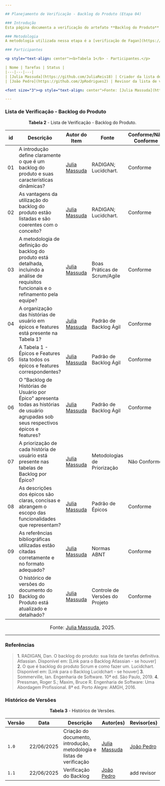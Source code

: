 ```yaml
---

## Planejamento de Verificação - Backlog do Produto (Etapa 04)

### Introdução
Esta página documenta a verificação do artefato **Backlog do Produto** do projeto de Requisitos de Software, referente à disciplina de Engenharia de Requisitos. O objetivo principal desta verificação é garantir a qualidade e a conformidade do backlog com os princípios de gerenciamento ágil e os critérios definidos previamente no projeto, assegurando que seja uma lista priorizada e dinâmica de demandas.

### Metodologia
A metodologia utilizada nessa etapa é a [verificação de Fagan](https://requisitos-de-software.github.io/2025.1-ReceitaFederal/verificacao/entrega3/planejamento3/#metodologia), que de maneira geral, busca apontar erros encontrados durante a fase de desenvolvimento do projeto. A divisão do método de verificação de Fagan se dá em: **planejamento**, **visão geral**, **preparação**, **inspeção**, **correção** e **acompanhamento**.

### Participantes

<p style="text-align: center"><b>Tabela 1</b> - Participantes.</p>

| Nome | Tarefas | Status |
|---|---|---|
| [Julia Massuda](https://github.com/JuliaReis18) | Criador da lista de verificação 04 (Backlog do Produto) | Feito |
| [João Pedro](https://github.com/JpRodrigues2) | Revisor da lista de verificação 04 (Backlog do Produto) | ------- |

<font size="3"><p style="text-align: center">Fonte: [Julia Massuda](https://github.com/JuliaReis18), 2025.</p></font>

---
```


### Lista de Verificação - Backlog do Produto

<p style="text-align: center"><b>Tabela 2</b> - Lista de Verificação - Backlog do Produto.</p>

| id | Descrição | Autor do Item | Fonte | Conforme/Não Conforme |
|---|---|---|---|---|
| 01 | A introdução define claramente o que é um backlog do produto e suas características dinâmicas? | [Julia Massuda](https://github.com/JuliaReis18) | RADIGAN; Lucidchart. |Conforme |
| 02 | As vantagens da utilização do backlog do produto estão listadas e são coerentes com o conceito? |[Julia Massuda](https://github.com/JuliaReis18) | RADIGAN; Lucidchart. | Conforme|
| 03 | A metodologia de definição do backlog do produto está detalhada, incluindo a análise de requisitos funcionais e o refinamento pela equipe? | [Julia Massuda](https://github.com/JuliaReis18) | Boas Práticas de Scrum/Agile |Conforme |
| 04 | A organização das histórias de usuário em épicos e features está presente na Tabela 1? | [Julia Massuda](https://github.com/JuliaReis18) | Padrão de Backlog Ágil |Conforme |
| 05 | A Tabela 1 - Épicos e Features lista todos os épicos e features correspondentes? | [Julia Massuda](https://github.com/JuliaReis18) | Padrão de Backlog Ágil | Conforme|
| 06 | O "Backlog de Histórias de Usuário por Épico" apresenta todas as histórias de usuário agrupadas sob seus respectivos épicos e features? |[Julia Massuda](https://github.com/JuliaReis18) | Padrão de Backlog Ágil | Conforme|
| 07 | A priorização de cada história de usuário está presente nas tabelas de Backlog por Épico? | [Julia Massuda](https://github.com/JuliaReis18) | Metodologias de Priorização | Não Conforme|
| 08 | As descrições dos épicos são claras, concisas e abrangem o escopo das funcionalidades que representam? | [Julia Massuda](https://github.com/JuliaReis18) | Padrão de Épicos | Conforme|
| 09 | As referências bibliográficas utilizadas estão citadas corretamente e no formato adequado? | [Julia Massuda](https://github.com/JuliaReis18) | Normas ABNT |Conforme|
| 10 | O histórico de versões do documento do Backlog do Produto está atualizado e detalhado? |[Julia Massuda](https://github.com/JuliaReis18) | Controle de Versões do Projeto |Conforme |

<font size="3"><p style="text-align: center">Fonte: [Julia Massuda](https://github.com/JuliaReis18), 2025.</p></font>

---

### Referências
> <a>1.</a> RADIGAN, Dan. O backlog do produto: sua lista de tarefas definitiva. Atlassian. Disponível em: [Link para o Backlog Atlassian - se houver]
> <a>2.</a> O que é backlog do produto Scrum e como fazer um. Lucidchart. Disponível em: [Link para o Backlog Lucidchart - se houver]
> <a>3.</a> Sommerville, Ian. Engenharia de Software. 10ª ed. São Paulo, 2019.
> <a>4.</a> Pressman, Roger S.; Maxim, Bruce R. Engenharia de Software: Uma Abordagem Profissional. 8ª ed. Porto Alegre: AMGH, 2016.

### Histórico de Versões

<p style="text-align: center"><b>Tabela 3</b> - Histórico de Versões.</p>

| Versão | Data | Descrição | Autor(es) | Revisor(es) |
|---|---|---|---|---|
| `1.0` | 22/06/2025 | Criação do documento, introdução, metodologia e listas de verificação | [Julia Massuda](https://github.com/JuliaReis18) | [João Pedro](https://github.com/JpRodrigues2) |
| `1.1` | 22/06/2025 |Verificação do Backlog | [João Pedro](https://github.com/JpRodrigues2) | add revisor |


